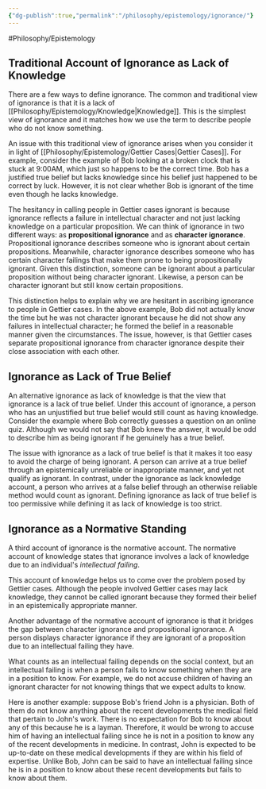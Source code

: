 ```yaml
---
{"dg-publish":true,"permalink":"/philosophy/epistemology/ignorance/"}
---
```



#Philosophy/Epistemology 
## Traditional Account of Ignorance as Lack of Knowledge

There are a few ways to define ignorance. The common and traditional view of ignorance is that it is a lack of [[Philosophy/Epistemology/Knowledge\|Knowledge]]. This is the simplest view of ignorance and it matches how we use the term to describe people who do not know something. 

An issue with this traditional view of ignorance arises when you consider it in light of [[Philosophy/Epistemology/Gettier Cases\|Gettier Cases]]. For example, consider the example of Bob looking at a broken clock that is stuck at 9:00AM, which just so happens to be the correct time. Bob has a justified true belief but lacks knowledge since his belief just happened to be correct by luck. However, it is not clear whether Bob is ignorant of the time even though he lacks knowledge.

The hesitancy in calling people in Gettier cases ignorant is because ignorance reflects a failure in intellectual character and not just lacking knowledge on a particular proposition. We can think of ignorance in two different ways: as **propositional ignorance** and as **character ignorance**. Propositional ignorance describes someone who is ignorant about certain propositions. Meanwhile, character ignorance describes someone who has certain character failings that make them prone to being propositionally ignorant. Given this distinction, someone can be ignorant about a particular proposition without being character ignorant. Likewise, a person can be character ignorant but still know certain propositions.

This distinction helps to explain why we are hesitant in ascribing ignorance to people in Gettier cases. In the above example, Bob did not actually know the time but he was not character ignorant because he did not show any failures in intellectual character; he formed the belief in a reasonable manner given the circumstances. The issue, however, is that Gettier cases separate propositional ignorance from character ignorance despite their close association with each other.

## Ignorance as Lack of True Belief

An alternative ignorance as lack of knowledge is that the view that ignorance is a lack of true belief. Under this account of ignorance, a person who has an unjustified but true belief would still count as having knowledge. Consider the example where Bob correctly guesses a question on an online quiz. Although we would not say that Bob knew the answer, it would be odd to describe him as being ignorant if he genuinely has a true belief.

The issue with ignorance as a lack of true belief is that it makes it too easy to avoid the charge of being ignorant. A person can arrive at a true belief through an epistemically unreliable or inappropriate manner, and yet not qualify as ignorant. In contrast, under the ignorance as lack knowledge account, a person who arrives at a false belief through an otherwise reliable method would count as ignorant. Defining ignorance as lack of true belief is too permissive while defining it as lack of knowledge is too strict.
## Ignorance as a Normative Standing

A third account of ignorance is the normative account. The normative account of knowledge states that ignorance involves a lack of knowledge due to an individual's *intellectual failing*.

This account of knowledge helps us to come over the problem posed by Gettier cases. Although the people involved Gettier cases may lack knowledge, they cannot be called ignorant because they formed their belief in an epistemically appropriate manner.

Another advantage of the normative account of ignorance is that it bridges the gap between character ignorance and propositional ignorance. A person displays character ignorance if they are ignorant of a proposition due to an intellectual failing they have.

What counts as an intellectual failing depends on the social context, but an intellectual failing is when a person fails to know something when they are in a position to know. For example, we do not accuse children of having an ignorant character for not knowing things that we expect adults to know. 

Here is another example: suppose Bob's friend John is a physician. Both of them do not know anything about the recent developments the medical field that pertain to John's work. There is no expectation for Bob to know about any of this because he is a layman. Therefore, it would be wrong to accuse him of having an intellectual failing since he is not in a position to know any of the recent developments in medicine. In contrast, John is expected to be up-to-date on these medical developments if they are within his field of expertise. Unlike Bob, John can be said to have an intellectual failing since he is in a position to know about these recent developments but fails to know about them. 
